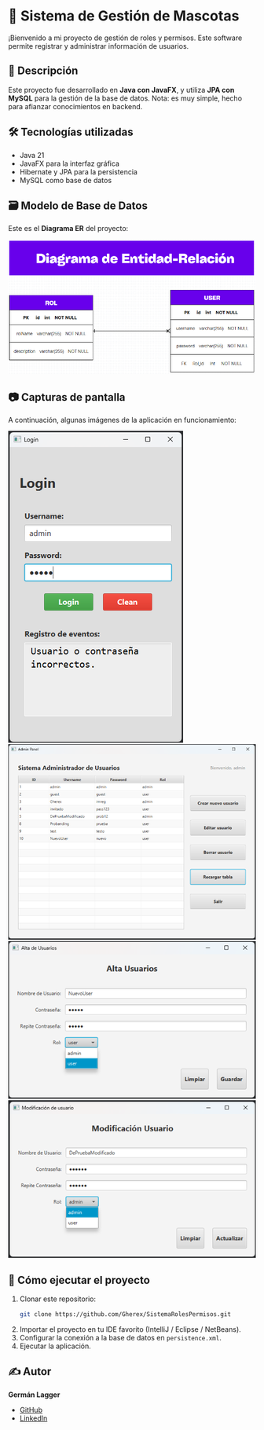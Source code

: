 # 🐶 Sistema de Gestión de Mascotas

¡Bienvenido a mi proyecto de gestión de roles y permisos. Este software permite registrar y administrar información de usuarios.

## 📖 Descripción
Este proyecto fue desarrollado en **Java con JavaFX**, y utiliza **JPA con MySQL** para la gestión de la base de datos.
Nota: es muy simple, hecho para afianzar conocimientos en backend.

## 🛠️ Tecnologías utilizadas
- Java 21
- JavaFX para la interfaz gráfica
- Hibernate y JPA para la persistencia
- MySQL como base de datos

## 🗃️ Modelo de Base de Datos
Este es el **Diagrama ER** del proyecto:

![Diagrama ER](images/diagrama-ER.png)

## 📷 Capturas de pantalla
A continuación, algunas imágenes de la aplicación en funcionamiento:

![Login](images/login.png)
![Admin panel](images/admin-panel.png)
![ormulario de carga de datos](images/alta-usuarios.png)
![Formulario de modificación de datos](images/modificacion-usuarios.png)

## 🚀 Cómo ejecutar el proyecto
1. Clonar este repositorio:
   ```sh
   git clone https://github.com/Gherex/SistemaRolesPermisos.git
   ```
2. Importar el proyecto en tu IDE favorito (IntelliJ / Eclipse / NetBeans).
3. Configurar la conexión a la base de datos en `persistence.xml`.
4. Ejecutar la aplicación.

## ✍️ Autor
**Germán Lagger**  
- [GitHub](https://github.com/Gherex)
- [LinkedIn](https://www.linkedin.com/in/germanlagger/)
